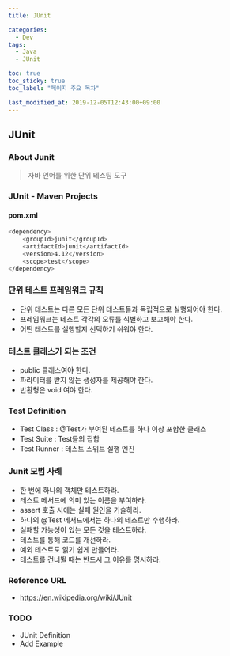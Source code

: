 ```yaml
---
title: JUnit

categories:
  - Dev
tags:
  - Java
  - JUnit

toc: true
toc_sticky: true
toc_label: "페이지 주요 목차"

last_modified_at: 2019-12-05T12:43:00+09:00
---
```


## JUnit ##

### About Junit ###

> 자바 언어를 위한 단위 테스팅 도구

### JUnit - Maven Projects ###

#### pom.xml ####

```bash
<dependency>
    <groupId>junit</groupId>
    <artifactId>junit</artifactId>
    <version>4.12</version>
    <scope>test</scope>
</dependency>
```

### 단위 테스트 프레임워크 규칙 ###

- 단위 테스트는 다른 모든 단위 테스트들과 독립적으로 실행되어야 한다.
- 프레임워크는 테스트 각각의 오류를 식별하고 보고해야 한다.
- 어떤 테스트를 실행할지 선택하기 쉬워야 한다.

### 테스트 클래스가 되는 조건 ###

- public 클래스여야 한다.
- 파라미터를 받지 않는 생성자를 제공해야 한다.
- 반환형은 void 여야 한다.

### Test Definition ###

- Test Class : @Test가 부여된 테스트를 하나 이상 포함한 클래스
- Test Suite : Test들의 집합
- Test Runner : 테스트 스위트 실행 엔진

### Junit 모범 사례 ###

- 한 번에 하나의 객체만 테스트하라.
- 테스트 메서드에 의미 있는 이름을 부여하라.
- assert 호출 시에는 실패 원인을 기술하라.
- 하나의 @Test 메서드에서는 하나의 테스트만 수행하라.
- 실패할 가능성이 있는 모든 것을 테스트하라.
- 테스트를 통해 코드를 개선하라.
- 예외 테스트도 읽기 쉽게 만들어라.
- 테스트를 건너뛸 때는 반드시 그 이유를 명시하라.

### Reference URL ###

- <https://en.wikipedia.org/wiki/JUnit>

### TODO ###

- JUnit Definition
- Add Example
